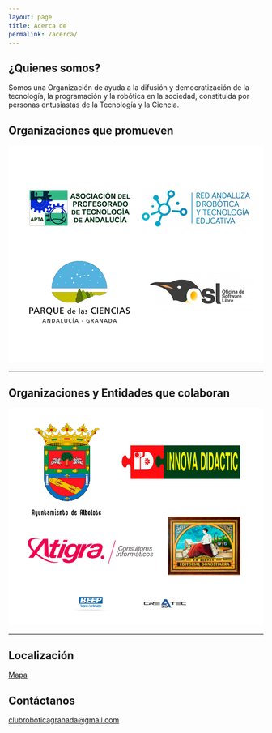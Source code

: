```yaml
---
layout: page
title: Acerca de
permalink: /acerca/
---
```


## ¿Quienes somos?
Somos una Organización de ayuda a la difusión y democratización de la tecnología, la programación y la robótica en la sociedad, constituida por personas entusiastas de la Tecnología y la Ciencia.




## Organizaciones que promueven



[<img src="/images/promueven.png" width="800">](https://clubroboticagranada.github.io/)



* * *



## Organizaciones y Entidades que colaboran ##


[<img src="/images/colaboran.png" width="800">](https://clubroboticagranada.github.io/)



* * *




## Localización
[Mapa](https://goo.gl/maps/apqiUdvcC9s)



## Contáctanos
[clubroboticagranada@gmail.com](mailto:clubroboticagranada@gmail.com)
